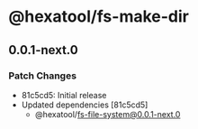 # @hexatool/fs-make-dir

## 0.0.1-next.0

### Patch Changes

- 81c5cd5: Initial release
- Updated dependencies [81c5cd5]
  - @hexatool/fs-file-system@0.0.1-next.0
